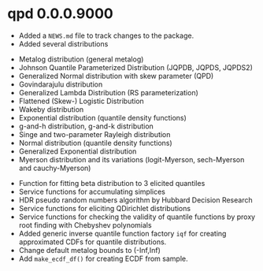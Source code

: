 # qpd 0.0.0.9000

* Added a `NEWS.md` file to track changes to the package.
* Added several distributions 
 - Metalog distribution (general metalog)
 - Johnson Quantile Parameterized Distribution (JQPDB, JQPDS, JQPDS2)
 - Generalized Normal distribution with skew parameter (QPD)
 - Govindarajulu distribution
 - Generalized Lambda Distribution (RS parameterization)
 - Flattened (Skew-) Logistic Distribution
 - Wakeby distribution
 - Exponential distribution (quantile density functions)
 - g-and-h distribution, g-and-k distribution
 - Singe and two-parameter Rayleigh distribution
 - Normal distribution (quantile density functions)
 - Generalized Exponential distribution
 - Myerson distribution and its variations (logit-Myerson, sech-Myerson and cauchy-Myerson)
* Function for fitting beta distribution to 3 elicited quantiles
* Service functions for accumulating simplices
* HDR pseudo random numbers algorithm by Hubbard Decision Research
* Service functions for eliciting QDirichlet distributions
* Service functions for checking the validity of quantile functions by proxy root finding with Chebyshev polynomials
* Added generic inverse quantile function factory `iqf` for creating approximated CDFs for quantile distributions.
* Change default metalog bounds to (-Inf,Inf)
* Add `make_ecdf_df()` for creating ECDF from sample.
